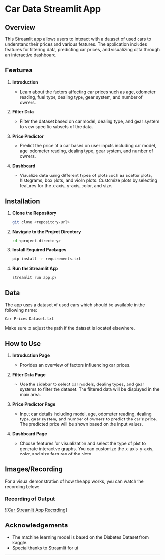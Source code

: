 # Car Data Streamlit App

## Overview

This Streamlit app allows users to interact with a dataset of used cars to understand their prices and various features. The application includes features for filtering data, predicting car prices, and visualizing data through an interactive dashboard.

## Features

1. **Introduction**
   - Learn about the factors affecting car prices such as age, odometer reading, fuel type, dealing type, gear system, and number of owners.

2. **Filter Data**
   - Filter the dataset based on car model, dealing type, and gear system to view specific subsets of the data.

3. **Price Predictor**
   - Predict the price of a car based on user inputs including car model, age, odometer reading, dealing type, gear system, and number of owners.

4. **Dashboard**
   - Visualize data using different types of plots such as scatter plots, histograms, box plots, and violin plots. Customize plots by selecting features for the x-axis, y-axis, color, and size.

## Installation

1. **Clone the Repository**
   ```bash
   git clone <repository-url>
   ```

2. **Navigate to the Project Directory**
   ```bash
   cd <project-directory>
   ```

3. **Install Required Packages**
   ```bash
   pip install -r requirements.txt
   ```

4. **Run the Streamlit App**
   ```bash
   streamlit run app.py
   ```

## Data

The app uses a dataset of used cars which should be available in the following name:
```
Car Prices Dataset.txt
```
Make sure to adjust the path if the dataset is located elsewhere.

## How to Use

1. **Introduction Page**
   - Provides an overview of factors influencing car prices.

2. **Filter Data Page**
   - Use the sidebar to select car models, dealing types, and gear systems to filter the dataset. The filtered data will be displayed in the main area.

3. **Price Predictor Page**
   - Input car details including model, age, odometer reading, dealing type, gear system, and number of owners to predict the car's price. The predicted price will be shown based on the input values.

4. **Dashboard Page**
   - Choose features for visualization and select the type of plot to generate interactive graphs. You can customize the x-axis, y-axis, color, and size features of the plots.

## Images/Recording

For a visual demonstration of how the app works, you can watch the recording below:

### Recording of Output

[![Car Streamlit App Recording]](./Images_recordings/CarStreamltApp_Recording.mp4)

## Acknowledgements

- The machine learning model is based on the Diabetes Dataset from kaggle.
- Special thanks to Streamlit for ui

---
